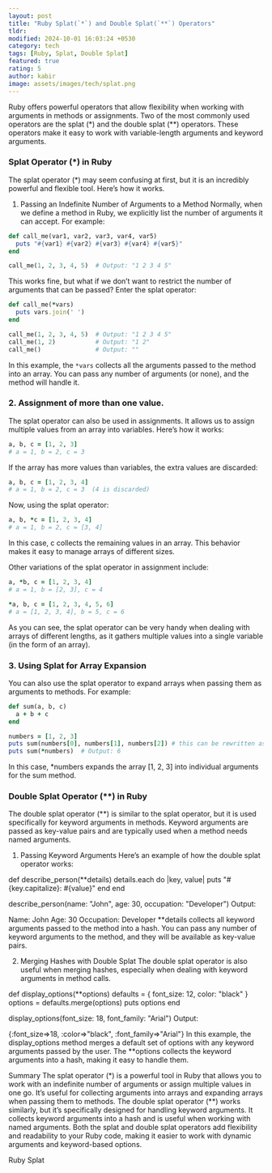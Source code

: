 ```yaml
---
layout: post
title: "Ruby Splat(`*`) and Double Splat(`**`) Operators"
tldr: 
modified: 2024-10-01 16:03:24 +0530
category: tech
tags: [Ruby, Splat, Double Splat]
featured: true
rating: 5
author: kabir 
image: assets/images/tech/splat.png
---
```



Ruby offers powerful operators that allow flexibility when working with arguments in methods or assignments. Two of the most commonly used operators are the splat (*) and the double splat (**) operators. These operators make it easy to work with variable-length arguments and keyword arguments.

### Splat Operator (*) in Ruby
The splat operator (*) may seem confusing at first, but it is an incredibly powerful and flexible tool. Here’s how it works.

1. Passing an Indefinite Number of Arguments to a Method
Normally, when we define a method in Ruby, we explicitly list the number of arguments it can accept. For example:

```ruby
def call_me(var1, var2, var3, var4, var5)
  puts "#{var1} #{var2} #{var3} #{var4} #{var5}"
end

call_me(1, 2, 3, 4, 5)  # Output: "1 2 3 4 5"
```

This works fine, but what if we don’t want to restrict the number of arguments that can be passed? Enter the splat operator:

```ruby
def call_me(*vars)
  puts vars.join(' ')
end

call_me(1, 2, 3, 4, 5)  # Output: "1 2 3 4 5"
call_me(1, 2)           # Output: "1 2"
call_me()               # Output: ""
```

In this example, the `*vars` collects all the arguments passed to the method into an array. You can pass any number of arguments (or none), and the method will handle it.

### 2. Assignment of more than one value.
The splat operator can also be used in assignments. It allows us to assign multiple values from an array into variables. Here’s how it works:

```ruby
a, b, c = [1, 2, 3]
# a = 1, b = 2, c = 3
```

If the array has more values than variables, the extra values are discarded:

```ruby
a, b, c = [1, 2, 3, 4]
# a = 1, b = 2, c = 3  (4 is discarded)
```

Now, using the splat operator:

```ruby
a, b, *c = [1, 2, 3, 4]
# a = 1, b = 2, c = [3, 4]
```
In this case, c collects the remaining values in an array. This behavior makes it easy to manage arrays of different sizes.

Other variations of the splat operator in assignment include:

```ruby
a, *b, c = [1, 2, 3, 4]
# a = 1, b = [2, 3], c = 4
```

```ruby
*a, b, c = [1, 2, 3, 4, 5, 6]
# a = [1, 2, 3, 4], b = 5, c = 6
```

As you can see, the splat operator can be very handy when dealing with arrays of different lengths, as it gathers multiple values into a single variable (in the form of an array).

### 3. Using Splat for Array Expansion
You can also use the splat operator to expand arrays when passing them as arguments to methods. For example:

```ruby
def sum(a, b, c)
  a + b + c
end

numbers = [1, 2, 3]
puts sum(numbers[0], numbers[1], numbers[2]) # this can be rewritten as:
puts sum(*numbers)  # Output: 6
```

In this case, *numbers expands the array [1, 2, 3] into individual arguments for the sum method.

### Double Splat Operator (**) in Ruby
The double splat operator (**) is similar to the splat operator, but it is used specifically for keyword arguments in methods. Keyword arguments are passed as key-value pairs and are typically used when a method needs named arguments.

1. Passing Keyword Arguments
Here’s an example of how the double splat operator works:

def describe_person(**details)
  details.each do |key, value|
    puts "#{key.capitalize}: #{value}"
  end
end

describe_person(name: "John", age: 30, occupation: "Developer")
Output:

Name: John
Age: 30
Occupation: Developer
**details collects all keyword arguments passed to the method into a hash. You can pass any number of keyword arguments to the method, and they will be available as key-value pairs.

2. Merging Hashes with Double Splat
The double splat operator is also useful when merging hashes, especially when dealing with keyword arguments in method calls.

def display_options(**options)
  defaults = { font_size: 12, color: "black" }
  options = defaults.merge(options)
  puts options
end

display_options(font_size: 18, font_family: "Arial")
Output:

{:font_size=>18, :color=>"black", :font_family=>"Arial"}
In this example, the display_options method merges a default set of options with any keyword arguments passed by the user. The **options collects the keyword arguments into a hash, making it easy to handle them.

Summary
The splat operator (*) is a powerful tool in Ruby that allows you to work with an indefinite number of arguments or assign multiple values in one go. It’s useful for collecting arguments into arrays and expanding arrays when passing them to methods.
The double splat operator (**) works similarly, but it’s specifically designed for handling keyword arguments. It collects keyword arguments into a hash and is useful when working with named arguments.
Both the splat and double splat operators add flexibility and readability to your Ruby code, making it easier to work with dynamic arguments and keyword-based options.

Ruby
Splat
